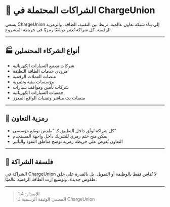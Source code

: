 # 🤝 الشراكات المحتملة في ChargeUnion

يسعى ChargeUnion إلى بناء شبكة تعاون عالمية، تربط بين التقنية، الطاقة، والرمزية الرقمية. كل شراكة تُعتبر توسّعًا رمزيًا في خريطة المشروع.

---

## 🏭 أنواع الشركاء المحتملين

- شركات تصنيع السيارات الكهربائية  
- مزودي خدمات الطاقة النظيفة  
- منصات العملات الرقمية  
- مؤسسات بيئية وتنموية  
- شركات تأمين ومواقف سيارات  
- جمعيات السيارات الكهربائية  
- منصات بث مباشر وتقنيات الواقع المعزز

---

## 🔗 رمزية التعاون

- كل شراكة تُوثّق داخل التطبيق كـ "طقس توسّع مؤسسي"  
- يمكن منح ختم رمزي للشريك داخل واجهة المستخدم  
- التعاون يُعرض على خريطة رمزية توضح مناطق النفوذ والتأثير

---

## 🧭 فلسفة الشراكة

الشراكة في ChargeUnion لا تُقاس فقط بالوظيفة أو التمويل، بل بالقدرة على خلق طقوس جديدة، وتوسيع إرث الطاقة الرقمية عالميًا.

---

> الإصدار: 1.4  
> المصدر: الوثيقة الرسمية لـ ChargeUnion
